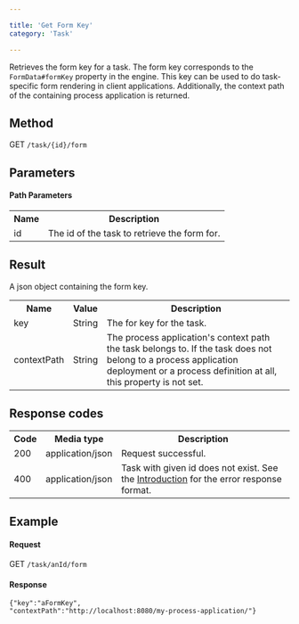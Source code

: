 ```yaml
---

title: 'Get Form Key'
category: 'Task'

---
```



Retrieves the form key for a task. The form key corresponds to the `FormData#formKey` property in the engine.
This key can be used to do task-specific form rendering in client applications. Additionally, the context path of the containing process application is returned.


Method
------

GET `/task/{id}/form`


Parameters
---------- 

#### Path Parameters

<table class="table table-striped">
  <tr>
    <th>Name</th>
    <th>Description</th>
  </tr>
  <tr>
    <td>id</td>
    <td>The id of the task to retrieve the form for.</td>
  </tr>
</table>


Result
------

A json object containing the form key.

<table class="table table-striped">
  <tr>
    <th>Name</th>
    <th>Value</th>
    <th>Description</th>
  </tr>
  <tr>
    <td>key</td>
    <td>String</td>
    <td>The for key for the task.</td>
  </tr>
  <tr>
    <td>contextPath</td>
    <td>String</td>
    <td>The process application's context path the task belongs to. If the task does not belong to a process application deployment or a process definition at all, this property is not set.</td>
  </tr>
</table>


Response codes
--------------

<table class="table table-striped">
  <tr>
    <th>Code</th>
    <th>Media type</th>
    <th>Description</th>
  </tr>
  <tr>
    <td>200</td>
    <td>application/json</td>
    <td>Request successful.</td>
  </tr>
  <tr>
    <td>400</td>
    <td>application/json</td>
    <td>Task with given id does not exist. See the <a href="#overview-introduction">Introduction</a> for the error response format.</td>
  </tr>
</table>


Example
-------

#### Request

GET `/task/anId/form`

#### Response

    {"key":"aFormKey",
    "contextPath":"http://localhost:8080/my-process-application/"}